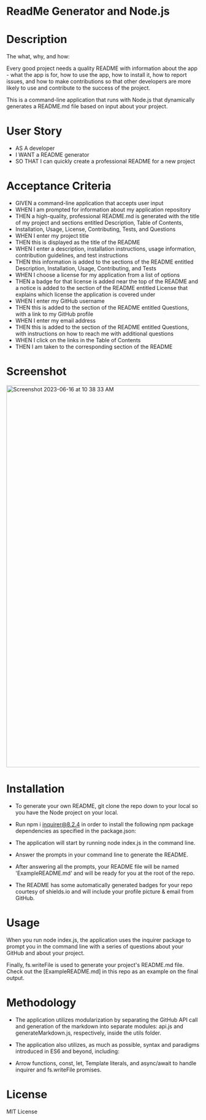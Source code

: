 # ReadMe Generator and Node.js

# Description 
The what, why, and how:

Every good project needs a quality README with information about the app - what the app is for, how to use the app, how to install it, how to report issues, and how to make contributions so that other developers are more likely to use and contribute to the success of the project.

This is a command-line application that runs with Node.js that dynamically generates a README.md file based on input about your project.

# User Story 
* AS A developer
* I WANT a README generator
* SO THAT I can quickly create a professional README for a new project

# Acceptance Criteria 
* GIVEN a command-line application that accepts user input
* WHEN I am prompted for information about my application repository
* THEN a high-quality, professional README.md is generated with the title of my project and sections entitled Description, Table of Contents, 
* Installation, Usage, License, Contributing, Tests, and Questions
* WHEN I enter my project title
* THEN this is displayed as the title of the README
* WHEN I enter a description, installation instructions, usage information, contribution guidelines, and test instructions
* THEN this information is added to the sections of the README entitled Description, Installation, Usage, Contributing, and Tests
* WHEN I choose a license for my application from a list of options
* THEN a badge for that license is added near the top of the README and a notice is added to the section of the README entitled License that explains which license the application is covered under
* WHEN I enter my GitHub username
* THEN this is added to the section of the README entitled Questions, with a link to my GitHub profile
* WHEN I enter my email address
* THEN this is added to the section of the README entitled Questions, with instructions on how to reach me with additional questions
* WHEN I click on the links in the Table of Contents
* THEN I am taken to the corresponding section of the README

# Screenshot


<img width="995" alt="Screenshot 2023-06-16 at 10 38 33 AM" src="https://github.com/andylin03/ReadMe_Generator/assets/126199540/badf9e36-6f99-4b2e-8d3a-bdabe40d8d5a">





# Installation 
* To generate your own README, git clone the repo down to your local so you have the Node project on your local.

* Run npm i inquirer@8.2.4 in order to install the following npm package dependencies as specified in the package.json:

* The application will start by running node index.js in the command line.

* Answer the prompts in your command line to generate the README.

* After answering all the prompts, your README file will be named 'ExampleREADME.md' and will be ready for you at the root of the repo.

* The README has some automatically generated badges for your repo courtesy of shields.io and will include your profile picture & email from GitHub.

# Usage
When you run node index.js, the application uses the inquirer package to prompt you in the command line with a series of questions about your GitHub and about your project.

Finally, fs.writeFile is used to generate your project's README.md file. Check out the [ExampleREADME.md] in this repo as an example on the final output.

# Methodology
* The application utilizes modularization by separating the GitHub API call and generation of the markdown into separate modules: api.js and generateMarkdown.js, respectively, inside the utils folder.

* The application also utilizes, as much as possible, syntax and paradigms introduced in ES6 and beyond, including:

* Arrow functions,
const, let,
Template literals, and
async/await to handle inquirer and fs.writeFile promises.

# License 
MIT License
